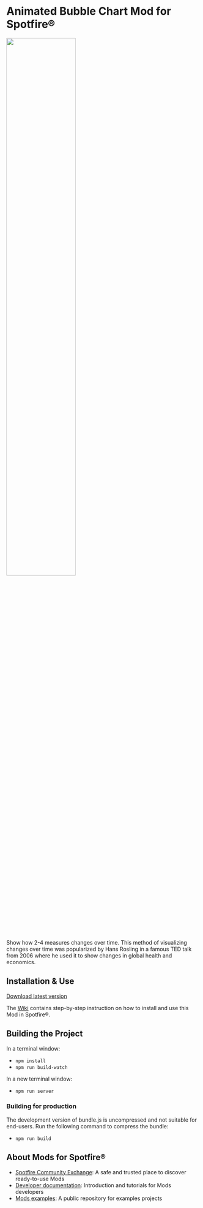 # Animated Bubble Chart Mod for Spotfire®

<img src="assets/animatedbubble.png" width="60%"/>

Show how 2-4 measures changes over time. This method of visualizing changes over time was popularized by Hans Rosling in a famous TED talk from 2006 where he used it to show changes in global health and economics.

## Installation & Use

[Download latest version](https://github.com/spotfiresoftware/spotfire-mod-animatedbubble/releases)

The [Wiki](https://github.com/spotfiresoftware/spotfire-mod-animatedbubble/wiki) contains step-by-step instruction on how to install and use this Mod in Spotfire®.

## Building the Project

In a terminal window:
- `npm install`
- `npm run build-watch`

In a new terminal window:
- `npm run server`

### Building for production

The development version of bundle.js is uncompressed and not suitable for end-users. Run the following command to compress the bundle:
- `npm run build`

## About Mods for Spotfire®
-   [Spotfire Community Exchange](https://community.spotfire.com/files/): A safe and trusted place to discover ready-to-use Mods
-   [Developer documentation](https://spotfiresoftware.github.io/spotfire-mods/docs/): Introduction and tutorials for Mods developers
-   [Mods examples](https://github.com/TIBCOSoftware/spotfire-mods/): A public repository for examples projects
